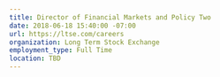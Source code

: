 ```yaml
---
title: Director of Financial Markets and Policy Two
date: 2018-06-18 15:40:00 -07:00
url: https://ltse.com/careers
organization: Long Term Stock Exchange
employment_type: Full Time
location: TBD
---
```


